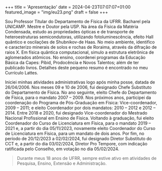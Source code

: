 +++
title = 'Apresentação'
date = 2024-04-23T07:07:07+01:00
featured_image = "img/eu23.png"
draft = false
+++



Sou Professor Titular do Departamento de Física da UFRR. Bacharel pela UNICAMP. Mestre e Doutor pela USP. Na área da Física da Matéria Condensada, estudo as propriedades ópticas e de transporte de heteroestruturas semicondutoras, utilizando fotoluminescência, efeito Hall quântico e oscilações de Shubnikov-de Haas. No meio ambiente, identifico e caracterizo minerais de solos e rochas de Roraima, através da difração de raios X. Em física quântica computacional, simulo a estrutura eletrônica de aglomerados atômicos. No ensino, coordenei programas da Educação Básica da Capes: Pibid, Prodocência e Novos Talentos; além de ter publicado livros. Detalhes deste pequeno resumo é encontrado no meu Currículo Lattes.


Iniciei minhas atividades administrativas logo após minha posse, datada de 26/04/2006. Nos meses 09 e 10 de 2006, fui designado Chefe Substituto do Departamento de Física. No ano seguinte, eleito Chefe do Departamento de Física, para o mandato 2007 – 2009. Nos próximos anos, participei da coordenação do Programa de Pós-Graduação em Física: Vice-coordenador, 2009 – 2011; e eleito Coordenador por dois mandatos: 2010 – 2012 e 2012 – 2014. Entre 2018 e 2020, fui designado Vice-coordenador do Mestrado Nacional Profissional em Ensino de Física. Voltando à graduação, fui eleito Coordenador do Curso de Licenciatura em Física, para o mandato 2019 – 2021 e, a partir do dia 05/11/2023, novamente eleito Coordenador do Curso de Licenciatura em Física, para um mandato de dois anos. Por fim, no período de 20/12/2023 a 02/02/2024, fui designado Diretor Substituto do CCT e, a partir do dia 03/02/2024, Diretor Pro Tempore, com indicação ratificada pelo Conselho, em votação no dia 05/02/2024.

> Durante meus 18 anos de UFRR, sempre estive ativo em atividades de Pesquisa, Ensino, Extensão e Administração.




